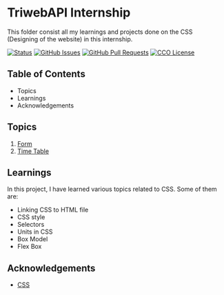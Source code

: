 # TriwebAPI Internship
This folder consist all my learnings and projects done on the CSS (Designing of the website) in this internship.

[![Status](https://img.shields.io/badge/status-active-success.svg)](https://github.com/krish3742/TriwebAPI-Learning/) [![GitHub Issues](https://img.shields.io/github/issues/krish3742/TriwebAPI-Learning.svg)](https://github.com/krish3742/TriwebAPI-Learning/issues) [![GitHub Pull Requests](https://img.shields.io/github/issues-pr/krish3742/TriwebAPI-Learning.svg)](https://github.com/krish3742/TriwebAPI-Learning/pulls) [![CCO License](https://img.shields.io/badge/license-CCO-yellow.svg)](https://creativecommons.org/publicdomain/zero/1.0/)

## Table of Contents

 - Topics
 - Learnings
 - Acknowledgements

## Topics
 
 1. [Form]()
 2. [Time Table]()

## Learnings

In this project, I have learned various topics related to CSS. Some of them are:

- Linking CSS to HTML file
- CSS style
- Selectors
- Units in CSS
- Box Model
- Flex Box

## Acknowledgements

 - [CSS](https://www.w3schools.com/css/)
 

